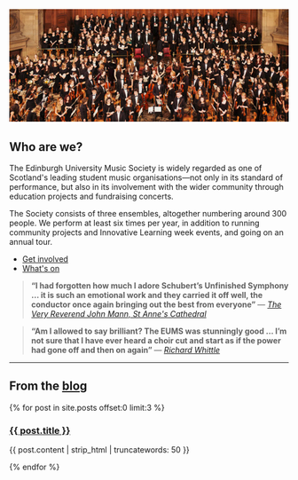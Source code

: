 ---
---

<img class="full" alt="Chorus and Symphony Orchestra at the performance of Verdi's Requiem in 2013" src="/assets/img/symphony-chorus-verdi-2013.jpg">

## Who are we?

The Edinburgh University Music Society is widely regarded as one of
Scotland's leading student music organisations&mdash;not only in its standard
of performance, but also in its involvement with the wider community through
education projects and fundraising concerts.

The Society consists of three ensembles, altogether numbering around 300
people. We perform at least six times per year, in addition to running
community projects and Innovative Learning week events, and going on an annual
tour.

<ul>
<li><a href="/get-involved">Get involved</a></li>
<li><a href="/whats-on">What's on</a></li>
</ul>

<div class="clearfix quotes">
<blockquote>
<strong>
&ldquo;I had forgotten how much I adore Schubert’s Unfinished Symphony &hellip;
it is such an emotional work and they carried it off well, the conductor once
again bringing out the best from everyone&rdquo;
</strong>
<cite>&mdash; <a href="http://www.belfastcathedral.org/news/item/722/music-festival-opens-with-the-edinburgh-university-music-society/">
The Very Reverend John Mann, St Anne's Cathedral
</a>
</cite>
</blockquote>

<blockquote>
<strong>
&ldquo;Am I allowed to say brilliant? The EUMS was stunningly good &hellip;
I’m not sure that I have ever heard a choir cut and start as if the power had
gone off and then on again&rdquo;
</strong>
<cite>&mdash; <a href="http://playpitspark.wordpress.com/2010/11/20/the-armed-man/">Richard Whittle</a>
</cite>
</blockquote>
</div>

<hr>

<h2>From the <a href="/blog">blog</a></h2>

{% for post in site.posts offset:0 limit:3 %}

<h3><a href="{{ post.url }}">{{ post.title }}</a></h3>

<p>{{ post.content | strip_html | truncatewords: 50 }}</p>

{% endfor %}
